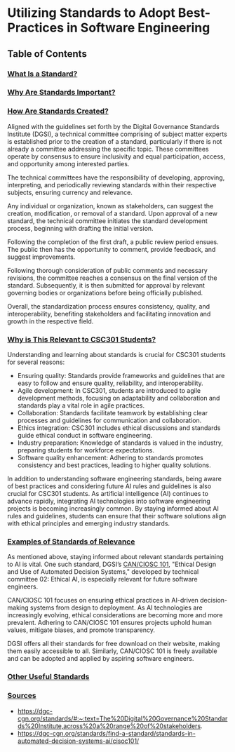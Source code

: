 # Utilizing Standards to Adopt Best-Practices in Software Engineering

## Table of Contents

### [What Is a Standard?](#what-is-a-standard-1)

### [Why Are Standards Important?](#why-are-standards-important-1)

### [How Are Standards Created?](#how-are-standards-created-1)
Aligned with the guidelines set forth by the Digital Governance Standards Institute (DGSI), a technical committee comprising of subject matter experts is established prior to the creation of a standard, particularly if there is not already a committee addressing the specific topic. These committees operate by consensus to ensure inclusivity and equal participation, access, and opportunity among interested parties.


The technical committees have the responsibility of developing, approving, interpreting, and periodically reviewing standards within their respective subjects, ensuring currency and relevance.

Any individual or organization, known as stakeholders, can suggest the creation, modification, or removal of a standard. Upon approval of a new standard, the technical committee initiates the standard development process, beginning with drafting the initial version. 

Following the completion of the first draft, a public review period ensues. The public then has the opportunity to comment, provide feedback, and suggest improvements. 

Following thorough consideration of public comments and necessary revisions, the committee reaches a consensus on the final version of the standard. Subsequently, it is then submitted for approval by relevant governing bodies or organizations before being officially published. 

Overall, the standardization process ensures consistency, quality, and interoperability, benefiting stakeholders and facilitating innovation and growth in the respective field.

### [Why is This Relevant to CSC301 Students?](#why-is-this-relevant-to-csc301-students-1)
Understanding and learning about standards is crucial for CSC301 students for several reasons:
* Ensuring quality: Standards provide frameworks and guidelines that are easy to follow and ensure quality, reliability, and interoperability. 
* Agile development: In CSC301, students are introduced to agile development methods, focusing on adaptability and collaboration and standards play a vital role in agile practices.
* Collaboration: Standards facilitate teamwork by establishing clear processes and guidelines for communication and collaboration.
* Ethics integration: CSC301 includes ethical discussions and standards guide ethical conduct in software engineering. 
* Industry preparation: Knowledge of standards is valued in the industry, preparing students for workforce expectations. 
* Software quality enhancement: Adhering to standards promotes consistency and best practices, leading to higher quality solutions. 

In addition to understanding software engineering standards, being aware of best practices and considering future AI rules and guidelines is also crucial for CSC301 students. As artificial intelligence (AI) continues to advance rapidly, integrating AI technologies into software engineering projects is becoming increasingly common. By staying informed about AI rules and guidelines, students can ensure that their software solutions align with ethical principles and emerging industry standards.


### [Examples of Standards of Relevance](#examples-of-standards-of-relevance-1)
As mentioned above, staying informed about relevant standards pertaining to AI is vital. One such standard, DGSI’s [CAN/CIOSC 101](https://dgc-cgn.org/standards/find-a-standard/standards-in-automated-decision-systems-ai/cisoc101/), "Ethical Design and Use of Automated Decision Systems," developed by technical committee 02: Ethical AI, is especially relevant for future software engineers. 

CAN/CIOSC 101 focuses on ensuring ethical practices in AI-driven decision-making systems from design to deployment. As AI technologies are increasingly evolving, ethical considerations are becoming more and more prevalent. Adhering to CAN/CIOSC 101 ensures projects uphold human values, mitigate biases, and promote transparency. 

DGSI offers all their standards for free download on their website, making them easily accessible to all. Similarly, CAN/CIOSC 101 is freely available and can be adopted and applied by aspiring software engineers. 


### [Other Useful Standards](#other-useful-standards-1)

### [Sources](#sources-1)
* https://dgc-cgn.org/standards/#:~:text=The%20Digital%20Governance%20Standards%20Institute,across%20a%20range%20of%20stakeholders.
* https://dgc-cgn.org/standards/find-a-standard/standards-in-automated-decision-systems-ai/cisoc101/
